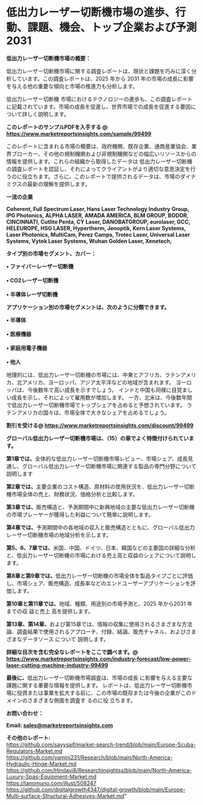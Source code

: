 # 低出力レーザー切断機市場の進歩、行動、課題、機会、トップ企業および予測2031

<strong><b>低出力レーザー切断機市場の概要：</b></strong>

低出力レーザー切断機市場に関する調査レポートは、現状と課題を巧みに深く分析しています。この調査レポートは、2025 年から 2031 年の市場の成長に影響を与える他の重要な傾向と市場の推進力も分析します。

低出力レーザー切断機 市場におけるテクノロジーの進歩も、この調査レポートに記載されています。市場の成長を促進し、世界市場での成長を促進する要因について詳しく説明します。

<strong>このレポートのサンプルPDFを入手する @ <a href=https://www.marketreportsinsights.com/sample/99499>https://www.marketreportsinsights.com/sample/99499</a></strong>

このレポートに含まれる市場の概要は、政府機関、既存企業、通商産業協会、業界ブローカー、その他の規制機関および非規制機関などの幅広いリソースからの情報を提供します。これらの組織から取得したデータは 低出力レーザー切断機 の調査レポートを認証し、それによってクライアントがより適切な意思決定を行うのに役立ちます。さらに、このレポートで提供されるデータは、市場のダイナミクスの最新の理解を提供します。

<strong>一流の企業</strong>

<strong><b>Coherent, Full Spectrum Laser, Hans Laser Technology Industry Group, IPG Photonics, ALPHA LASER, AMADA AMERICA, BLM GROUP, BODOR, CINCINNATI, Cutlite Penta, CY Laser, DANOBATGROUP, eurolaser, GCC, HELEUROPE, HSG LASER, Hypertherm, Jenoptik, Kern Laser Systems, Laser Photonics, MultiCam, Perez Camps, Trotec Laser, Universal Laser Systems, Vytek Laser Systems, Wuhan Golden Laser, Xenetech,</b></strong>

<strong><b>タイプ別の市場セグメント、カバー：</b></strong>

<strong>• ファイバーレーザー切断機<br><br>•  CO2レーザー切断機<br><br>• 半導体レーザ切断機</strong>

<strong><b>アプリケーション別の市場セグメントは、次のように分類できます。</b></strong>

<strong>• 半導体<br><br>• 医療機器<br><br>• 家庭用電子機器<br><br>• 他人</strong>

 地理的には、低出力レーザー切断機の市場には、中東とアフリカ、ラテンアメリカ、北アメリカ、ヨーロッパ、アジア太平洋などの地域が含まれます。 ヨーロッパは、今後数年で高い成長を示すでしょう。 インドと中国も同様に目覚ましい成長を示し、それによって雇用数が増加します。 一方、北米は、今後数年間で低出力レーザー切断機市場でトップシェアを占めると予想されています。 ラテンアメリカの国々は、市場全体で大きなシェアを占めるでしょう。

<strong>割引を受ける@ <a href=https://www.marketreportsinsights.com/discount/99499>https://www.marketreportsinsights.com/discount/99499</a></strong>

<strong><b>グローバル低出力レーザー切断機市場は、（15）の章でよく特徴付けられています。</b></strong>

<strong><b>第</b></strong><strong><b>1章では、</b></strong>全体的な低出力レーザー切断機市場レビュー、市場シェア、成長見通し、グローバル低出力レーザー切断機市場に関連する製品の専門分野について説明します

<strong><b>第2章では、</b></strong>主要企業のコスト構造、原材料の使用状況を、低出力レーザー切断機市場全体の売上、財務状況、価格分析と比較します。

<strong><b>第3章では、</b></strong>販売構造と、予測期間中に新興地域の主要な低出力レーザー切断機の市場プレーヤーが獲得した利益について簡単に説明します。

<strong><b>第4章では、</b></strong>予測期間中の各地域の収入と販売構造とともに、グローバル低出力レーザー切断機市場の地域分析を示します。

<strong><b>第5、6、7章では、</b></strong>米国、中国、ドイツ、日本、韓国などの主要国の詳細な分析と、低出力レーザー切断機の市場における売上高と収益のシェアについて説明します。

<strong><b>第8章と第9章では、</b></strong>低出力レーザー切断機の市場全体を製品タイプごとに評価し、市場シェア、販売構造、成長率などのエンドユーザーアプリケーションを評価します。

<strong><b>第10章と第11章では、</b></strong>地域、種類、用途別の市場予測と、2025 年から2031 年までの収 益と売上 高を提供します。

<strong><b>第13章、第14章、</b></strong>および第15章では、情報の収集に使用されるさまざまな方法論、調査結果で使用されるアプローチ、付録、結論、販売チャネル、およびさまざまなデータソース について 説明します。

<strong>詳細な目次を含む完全なレポートをここで調べます。@ <a href=https://www.marketreportsinsights.com/industry-forecast/low-power-laser-cutting-machine-industry-99499>https://www.marketreportsinsights.com/industry-forecast/low-power-laser-cutting-machine-industry-99499</a></strong>

<strong><b>最後に、</b></strong>低出力レーザー切断機市場調査は、市場の成長 に影響を</a>与える主要な課題に関する重要な情報を提供します。 レポートは、低出力レーザー切断機市場に投資または事業を拡大する前に、この市場の既存または今後の企業がこのドメインのさまざまな側面を調査す るのに役 立ちます。

<strong><b>お問い合わせ：</b></strong>

<strong>Email: </strong><a href=mailto:sales@marketreportsinsights.com><strong>sales@marketreportsinsights.com</strong></a>

<strong>その他のレポート:</strong>
<br>
<a href=https://github.com/sayysaif/market-search-trend/blob/main/Europe-Scuba-Regulators-Market.md>https://github.com/sayysaif/market-search-trend/blob/main/Europe-Scuba-Regulators-Market.md</a>
<br>
<a href=https://github.com/yamini231/Research/blob/main/North-America-Hydraulic-Hinge-Market.md>https://github.com/yamini231/Research/blob/main/North-America-Hydraulic-Hinge-Market.md</a>
<br>
<a href=https://github.com/Hindavi8/Researchinsightss/blob/main/North-America-Luxury-Spas-Equipment-Market.md>https://github.com/Hindavi8/Researchinsightss/blob/main/North-America-Luxury-Spas-Equipment-Market.md</a>
<br>
<a href=https://tanomuno.com/illust/508247>https://tanomuno.com/illust/508247</a>
<br>
<a href=https://github.com/digitalgrowth4347/digital-growth/blob/main/Europe-Multi-surface-Structural-Adhesives-Market.md>https://github.com/digitalgrowth4347/digital-growth/blob/main/Europe-Multi-surface-Structural-Adhesives-Market.md</a>"
